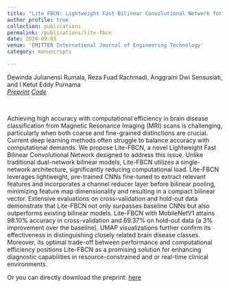 ```yaml
---
title: "Lite FBCN: Lightweight Fast Bilinear Convolutional Network for Brain Disease Classification from MRI Image"
author_profile: true
collection: publications
permalink: /publications/lite-fbcn
date: 2024-09-03
venue: 'EMITTER International Journal of Engineering Technology'
category: manuscripts

---
```

Dewinda Julianensi Rumala, Reza Fuad Rachmadi, Anggraini Dwi Sensusiati, and I Ketut Eddy Purnama
<br>
<a href="https://arxiv.org/abs/2409.10952v1"  target="_blank"><i class="fas fa-file-pdf">Preprint</i></a>
<a href="https://github.com/djrumala/lite-fbcn"  target="_blank"><i class="fab fa-github">Code</i></a>
<!-- Link to the publication/paper1 page -->
<br>


Achieving high accuracy with computational efficiency in brain disease classification from Magnetic Resonance Imaging (MRI) scans is challenging, particularly when both coarse and fine-grained distinctions are crucial. Current deep learning methods often struggle to balance accuracy with computational demands. We propose Lite-FBCN, a novel Lightweight Fast Bilinear Convolutional Network designed to address this issue. Unlike traditional dual-network bilinear models, Lite-FBCN utilizes a single-network architecture, significantly reducing computational load. Lite-FBCN leverages lightweight, pre-trained CNNs fine-tuned to extract relevant features and incorporates a channel reducer layer before bilinear pooling, minimizing feature map dimensionality and resulting in a compact bilinear vector. Extensive evaluations on cross-validation and hold-out data demonstrate that Lite-FBCN not only surpasses baseline CNNs but also outperforms existing bilinear models. Lite-FBCN with MobileNetV1 attains 98.10% accuracy in cross-validation and 69.37% on hold-out data (a 3% improvement over the baseline). UMAP visualizations further confirm its effectiveness in distinguishing closely related brain disease classes. Moreover, its optimal trade-off between performance and computational efficiency positions Lite-FBCN as a promising solution for enhancing diagnostic capabilities in resource-constrained and or real-time clinical environments.


Or you can directly download the preprint: <a href="/files/pub/2024-its-emitter/preprint.pdf" target="_blank">here</a>